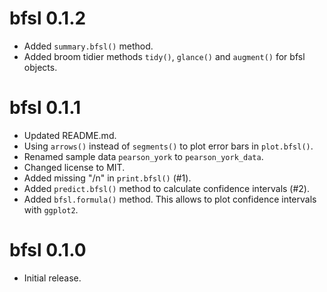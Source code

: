# bfsl 0.1.2

* Added `summary.bfsl()` method.
* Added broom tidier methods `tidy()`, `glance()` and `augment()` for bfsl objects.

# bfsl 0.1.1

* Updated README.md.
* Using `arrows()` instead of `segments()` to plot error bars in `plot.bfsl()`.
* Renamed sample data `pearson_york` to `pearson_york_data`.
* Changed license to MIT.
* Added missing "/n" in `print.bfsl()` (#1).
* Added `predict.bfsl()` method to calculate confidence intervals (#2).
* Added `bfsl.formula()` method. This allows to plot confidence intervals
  with `ggplot2`.

# bfsl 0.1.0

* Initial release.
